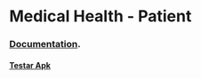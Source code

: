 # Medical Health - Patient

### [Documentation](https://github.com/blackbelt-cda/MedicalHealth-Documentation).

#### [Testar Apk](https://www.dropbox.com/s/01eo0cjvpbpbm5p/app-release.apk?dl=0)
